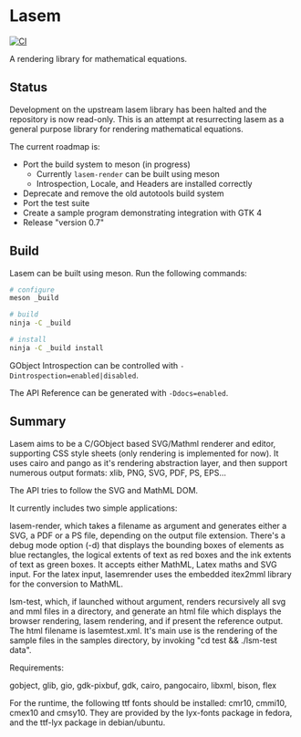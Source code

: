 # Lasem
[![CI](https://github.com/mjakeman/lasem/actions/workflows/main.yml/badge.svg)](https://github.com/mjakeman/lasem/actions/workflows/main.yml)

A rendering library for mathematical equations.

## Status
Development on the upstream lasem library has been halted and the repository
is now read-only. This is an attempt at resurrecting lasem as a general purpose
library for rendering mathematical equations.

The current roadmap is:
 - Port the build system to meson (in progress)
    - Currently `lasem-render` can be built using meson
    - Introspection, Locale, and Headers are installed correctly
 - Deprecate and remove the old autotools build system
 - Port the test suite
 - Create a sample program demonstrating integration with GTK 4
 - Release "version 0.7"

## Build
Lasem can be built using meson. Run the following commands:

```sh
# configure
meson _build

# build
ninja -C _build

# install
ninja -C _build install
```

GObject Introspection can be controlled with `-Dintrospection=enabled|disabled`.

The API Reference can be generated with `-Ddocs=enabled`.

## Summary
Lasem aims to be a C/GObject based SVG/Mathml renderer and editor, supporting CSS
style sheets (only rendering is implemented for now). It uses cairo and pango as
it's rendering abstraction layer, and then support numerous output formats: xlib,
PNG, SVG, PDF, PS, EPS...

The API tries to follow the SVG and MathML DOM.

It currently includes two simple applications:

lasem-render, which takes a filename as argument and generates either a SVG, a PDF
or a PS file, depending on the output file extension. There's a debug mode option
(-d) that displays the bounding boxes of elements as blue rectangles, the logical
extents of text as red boxes and the ink extents of text as green boxes. It accepts
either MathML, Latex maths and SVG input. For the latex input, lasemrender uses
the embedded itex2mml library for the conversion to MathML.

lsm-test, which, if launched without argument, renders recursively all svg and mml
files in a directory, and generate an html file which displays the browser
rendering, lasem rendering, and if present the reference output. The html
filename is lasemtest.xml. It's main use is the rendering of the sample files
in the samples directory, by invoking "cd test && ./lsm-test data".

Requirements:

gobject, glib, gio, gdk-pixbuf, gdk, cairo, pangocairo, libxml, bison, flex

For the runtime, the following ttf fonts should be installed: cmr10, cmmi10, cmex10 and cmsy10.
They are provided by the lyx-fonts package in fedora, and the ttf-lyx package in debian/ubuntu.
